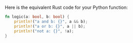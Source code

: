 Here is the equivalent Rust code for your Python function:

```rust
fn logic(a: bool, b: bool) {
    println!("a and b: {}", a && b);
    println!("a or b: {}", a || b);
    println!("not a: {}", !a);
}
```
